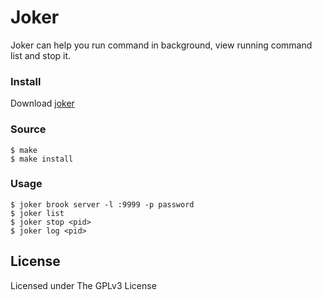 # Joker

Joker can help you run command in background, view running command list and stop it.

### Install

Download [joker](https://github.com/txthinking/joker/releases/download/v20190812/joker)

### Source

    $ make
    $ make install

### Usage

    $ joker brook server -l :9999 -p password
    $ joker list
    $ joker stop <pid>
    $ joker log <pid>

## License

Licensed under The GPLv3 License
